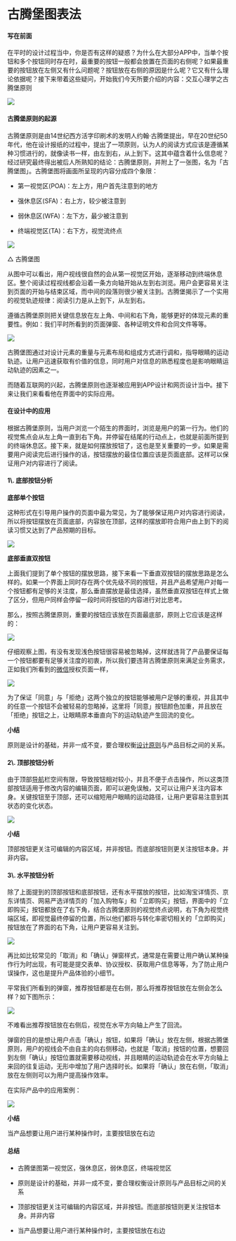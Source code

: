 # 古腾堡图表法

#### 写在前面

在平时的设计过程当中，你是否有这样的疑惑？为什么在大部分APP中，当单个按钮和多个按钮同时存在时，最重要的按钮一般都会放置在页面的右侧呢？如果最重要的按钮放在左侧又有什么问题呢？按钮放在右侧的原因是什么呢？它又有什么理论依据呢？接下来带着这些疑问，开始我们今天所要介绍的内容：交互心理学之古腾堡原则

![](https://qhdtc.oss-cn-chengdu.aliyuncs.com/obsidian/uisdc-jh-20200827-1.jpg)

#### 古腾堡原则的起源

古腾堡原则是由14世纪西方活字印刷术的发明人约翰·古腾堡提出，早在20世纪50年代，他在设计报纸的过程中，提出了一项原则，认为人的阅读方式应该是遵循某种习惯进行的，就像读书一样，由左到右，从上到下。这其中蕴含着什么信息呢？经过研究最终得出被后人所熟知的结论：古腾堡原则，并附上了一张图，名为「古腾堡图」。古腾堡图将画面所呈现的内容分成四个象限：

*   第一视觉区(POA)：左上方，用户首先注意到的地方

*   强休息区(SFA)：右上方，较少被注意到

*   弱休息区(WFA)：左下方，最少被注意到

*   终端视觉区(TA)：右下方，视觉流终点

![](https://qhdtc.oss-cn-chengdu.aliyuncs.com/obsidian/uisdc-jh-20200827-2.jpg)

△ 古腾堡图

从图中可以看出，用户视线很自然的会从第一视觉区开始，逐渐移动到终端休息区。整个阅读过程视线都会沿着一条方向轴开始从左到右浏览。用户会更容易关注到页面的开始与结束区域，而中间的段落则很少被关注到。古腾堡揭示了一个实用的视觉轨迹规律：阅读引力是从上到下，从左到右。

遵循古腾堡原则把关键信息放在左上角、中间和右下角，能够更好的体现元素的重要性。例如：我们平时所看到的页面弹窗、各种证明文件和合同文件等等。

![](https://qhdtc.oss-cn-chengdu.aliyuncs.com/obsidian/uisdc-jh-20200827-3.jpg)

古腾堡图通过对设计元素的重量与元素布局和组成方式进行调和，指导眼睛的运动轨迹。让用户迅速获取有价值的信息，同时用户对信息的熟悉程度也是影响眼睛运动轨迹的因素之一。

而随着互联网的兴起，古腾堡原则也逐渐被应用到APP设计和网页设计当中。接下来让我们来看看他在界面中的实际应用。

#### 在设计中的应用

根据古腾堡原则，当用户浏览一个陌生的界面时，浏览是用户的第一行为。他们的视觉焦点会从左上角一直到右下角。并停留在结尾的行动点上，也就是前面所提到的终端休息区。接下来，就是如何摆放按钮了，这也是至关重要的一步。如果是需要用户阅读完后进行操作的话，按钮摆放的最佳位置应该是页面底部。这样可以保证用户对内容进行了阅读。

#### 1\\. 底部按钮分析

**底部单个按钮**

这种形式在引导用户操作的页面中最为常见，为了能够保证用户对内容进行阅读，所以将按钮摆放在页面底部，内容放在顶部，这样的摆放即符合用户由上到下的阅读习惯又达到了产品预期的目标。

![](https://qhdtc.oss-cn-chengdu.aliyuncs.com/obsidian/uisdc-jh-20200827-4.jpg)

**底部垂直双按钮**

上面我们提到了单个按钮的摆放思路，接下来看一下垂直双按钮的摆放思路是怎么样的。如果一个界面上同时存在两个优先级不同的按钮，并且产品希望用户对每一个按钮都有足够的关注度，那么垂直摆放是最佳选择，虽然垂直双按钮在样式上做了区分，但用户同样会停留一段时间将按钮的内容进行对比思考。

那么，按照古腾堡原则，重要的按钮应该放在页面最底部，原则上它应该是这样的：

![](https://qhdtc.oss-cn-chengdu.aliyuncs.com/obsidian/uisdc-jh-20200827-5.jpg)

仔细观察上图，有没有发现浅色按钮很容易被忽略掉，这样就违背了产品要保证每一个按钮都要有足够关注度的初衷，所以我们要违背古腾堡原则来满足业务需求，正如我们所看到的[微信](https://www.uisdc.com/topic/微信 "微信")授权页面一样，

![](https://qhdtc.oss-cn-chengdu.aliyuncs.com/obsidian/uisdc-jh-20200827-6.jpg)

为了保证「同意」与「拒绝」这两个独立的按钮能够被用户足够的重视，并且其中的任意一个按钮不会被轻易的忽略掉，这里将「同意」按钮颜色加重，并且放在「拒绝」按钮之上，让眼睛原本垂直向下的运动轨迹产生回流的变化。

**小结**

原则是设计的基础，并非一成不变，要合理权衡[设计原则](https://www.uisdc.com/tag/设计原则 "设计原则")与产品目标之间的关系。

#### 2\\. 顶部按钮分析

由于顶部[导航](https://www.uisdc.com/topic/导航 "导航")栏空间有限，导致按钮相对较小，并且不便于点击操作，所以这类顶部按钮适用于修改内容的编辑页面，即可以避免误触，又可以让用户关注内容本身。关键按钮至于顶部，还可以缩短用户眼睛的运动路径，让用户更容易注意到其状态的变化状态。

![](https://qhdtc.oss-cn-chengdu.aliyuncs.com/obsidian/uisdc-jh-20200827-7.jpg)

**小结**

顶部按钮更关注可编辑的内容区域，并非按钮。而底部按钮则更关注按钮本身。并非内容。

#### 3\\. 水平按钮分析

除了上面提到的顶部按钮和底部按钮，还有水平摆放的按钮，比如淘宝详情页、京东详情页、网易严选详情页的「加入购物车」和「立即购买」按钮，界面中的「立即购买」按钮都放在了右下角，结合古腾堡原则的视觉终点说明，右下角为视觉终端区域，即视觉最终停留的位置，所以他们都将与转化率密切相关的「立即购买」按钮放在了界面的右下角，让用户更容易关注到。

![](https://qhdtc.oss-cn-chengdu.aliyuncs.com/obsidian/uisdc-jh-20200827-8.jpg)

再比如比较常见的「取消」和「确认」弹窗样式，通常是在需要让用户确认某种操作行为时出现，有可能是提交表单、协议授权、获取用户信息等等，为了防止用户误操作，这也是提升产品体验的小细节。

平常我们所看到的弹窗，推荐按钮都是在右侧，那么将推荐按钮放在左侧会怎么样？如下图所示：

![](https://qhdtc.oss-cn-chengdu.aliyuncs.com/obsidian/uisdc-jh-20200827-9.jpg)

不难看出推荐按钮放在右侧后，视觉在水平方向轴上产生了回流。

弹窗的目的是想让用户点击「确认」按钮，如果将「确认」放在左侧，根据古腾堡原则，用户的视线会不由自主的向右侧移动，也就是「取消」按钮的位置，想要回到左侧「确认」按钮位置就需要移动视线，并且眼睛的运动轨迹会在水平方向轴上来回的往复运动，无形中增加了用户选择时长。如果将「确认」放在右侧，「取消」放在左侧则可以为用户提高操作效率。

在实际产品中的应用案例：

![](https://qhdtc.oss-cn-chengdu.aliyuncs.com/obsidian/uisdc-jh-20200827-10.jpg)

**小结**

当产品想要让用户进行某种操作时，主要按钮放在右边

#### 总结

*   古腾堡图第一视觉区，强休息区，弱休息区，终端视觉区

*   原则是设计的基础，并非一成不变，要合理权衡设计原则与产品目标之间的关系

*   顶部按钮更关注可编辑的内容区域，并非按钮。而底部按钮则更关注按钮本身。并非内容

*   当产品想要让用户进行某种操作时，主要按钮放在右边
